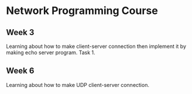 # Network Programming Course
Week 3
------
Learning about how to make client-server connection then implement it by making echo server program. Task 1.

Week 6
------
Learning about how to make UDP client-server connection.
